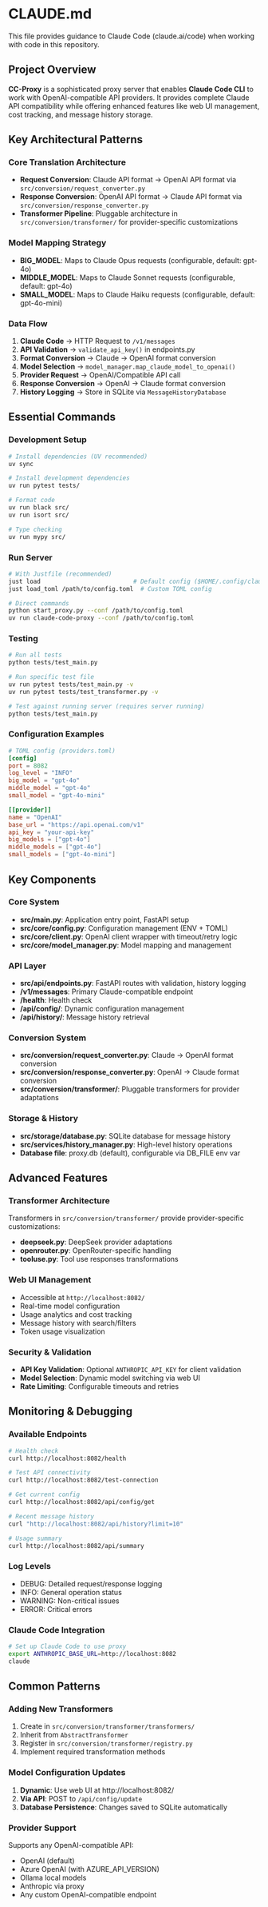 # CLAUDE.md

This file provides guidance to Claude Code (claude.ai/code) when working with code in this repository.

## Project Overview

**CC-Proxy** is a sophisticated proxy server that enables **Claude Code CLI** to work with OpenAI-compatible API providers. It provides complete Claude API compatibility while offering enhanced features like web UI management, cost tracking, and message history storage.

## Key Architectural Patterns

### Core Translation Architecture
- **Request Conversion**: Claude API format → OpenAI API format via `src/conversion/request_converter.py`
- **Response Conversion**: OpenAI API format → Claude API format via `src/conversion/response_converter.py`
- **Transformer Pipeline**: Pluggable architecture in `src/conversion/transformer/` for provider-specific customizations

### Model Mapping Strategy
- **BIG_MODEL**: Maps to Claude Opus requests (configurable, default: gpt-4o)
- **MIDDLE_MODEL**: Maps to Claude Sonnet requests (configurable, default: gpt-4o)
- **SMALL_MODEL**: Maps to Claude Haiku requests (configurable, default: gpt-4o-mini)

### Data Flow
1. **Claude Code** → HTTP Request to `/v1/messages`
2. **API Validation** → `validate_api_key()` in endpoints.py
3. **Format Conversion** → Claude → OpenAI format conversion
4. **Model Selection** → `model_manager.map_claude_model_to_openai()`
5. **Provider Request** → OpenAI/Compatible API call
6. **Response Conversion** → OpenAI → Claude format conversion
7. **History Logging** → Store in SQLite via `MessageHistoryDatabase`

## Essential Commands

### Development Setup
```bash
# Install dependencies (UV recommended)
uv sync

# Install development dependencies
uv run pytest tests/  

# Format code
uv run black src/
uv run isort src/

# Type checking
uv run mypy src/
```

### Run Server
```bash
# With Justfile (recommended)
just load                          # Default config ($HOME/.config/claude-code-proxy/providers.toml)
just load_toml /path/to/config.toml  # Custom TOML config

# Direct commands
python start_proxy.py --conf /path/to/config.toml
uv run claude-code-proxy --conf /path/to/config.toml
```

### Testing
```bash
# Run all tests
python tests/test_main.py

# Run specific test file
uv run pytest tests/test_main.py -v
uv run pytest tests/test_transformer.py -v

# Test against running server (requires server running)
python tests/test_main.py
```

### Configuration Examples
```toml
# TOML config (providers.toml)
[config]
port = 8082
log_level = "INFO"
big_model = "gpt-4o"
middle_model = "gpt-4o"
small_model = "gpt-4o-mini"

[[provider]]
name = "OpenAI"
base_url = "https://api.openai.com/v1"
api_key = "your-api-key"
big_models = ["gpt-4o"]
middle_models = ["gpt-4o"]
small_models = ["gpt-4o-mini"]
```

## Key Components

### Core System
- **src/main.py**: Application entry point, FastAPI setup
- **src/core/config.py**: Configuration management (ENV + TOML)
- **src/core/client.py**: OpenAI client wrapper with timeout/retry logic
- **src/core/model_manager.py**: Model mapping and management

### API Layer
- **src/api/endpoints.py**: FastAPI routes with validation, history logging
- **/v1/messages**: Primary Claude-compatible endpoint
- **/health**: Health check
- **/api/config/**: Dynamic configuration management
- **/api/history/**: Message history retrieval

### Conversion System
- **src/conversion/request_converter.py**: Claude → OpenAI format conversion
- **src/conversion/response_converter.py**: OpenAI → Claude format conversion  
- **src/conversion/transformer/**: Pluggable transformers for provider adaptations

### Storage & History
- **src/storage/database.py**: SQLite database for message history
- **src/services/history_manager.py**: High-level history operations
- **Database file**: proxy.db (default), configurable via DB_FILE env var

## Advanced Features

### Transformer Architecture
Transformers in `src/conversion/transformer/` provide provider-specific customizations:
- **deepseek.py**: DeepSeek provider adaptations
- **openrouter.py**: OpenRouter-specific handling  
- **tooluse.py**: Tool use responses transformations

### Web UI Management
- Accessible at `http://localhost:8082/`
- Real-time model configuration
- Usage analytics and cost tracking
- Message history with search/filters
- Token usage visualization

### Security & Validation
- **API Key Validation**: Optional `ANTHROPIC_API_KEY` for client validation
- **Model Selection**: Dynamic model switching via web UI
- **Rate Limiting**: Configurable timeouts and retries

## Monitoring & Debugging

### Available Endpoints
```bash
# Health check
curl http://localhost:8082/health

# Test API connectivity
curl http://localhost:8082/test-connection

# Get current config
curl http://localhost:8082/api/config/get

# Recent message history
curl "http://localhost:8082/api/history?limit=10"

# Usage summary
curl http://localhost:8082/api/summary
```

### Log Levels
- DEBUG: Detailed request/response logging
- INFO: General operation status
- WARNING: Non-critical issues
- ERROR: Critical errors

### Claude Code Integration
```bash
# Set up Claude Code to use proxy
export ANTHROPIC_BASE_URL=http://localhost:8082
claude
```

## Common Patterns

### Adding New Transformers
1. Create in `src/conversion/transformer/transformers/`
2. Inherit from `AbstractTransformer`
3. Register in `src/conversion/transformer/registry.py`
4. Implement required transformation methods

### Model Configuration Updates
1. **Dynamic**: Use web UI at http://localhost:8082/
2. **Via API**: POST to `/api/config/update`
3. **Database Persistence**: Changes saved to SQLite automatically

### Provider Support
Supports any OpenAI-compatible API:
- OpenAI (default)
- Azure OpenAI (with AZURE_API_VERSION)
- Ollama local models
- Anthropic via proxy
- Any custom OpenAI-compatible endpoint